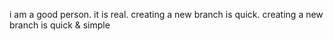  i  am a good person.
it is real.
creating a new branch is  quick.
creating a new branch is quick & simple
